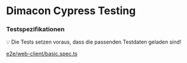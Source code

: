 # Dimacon Cypress Testing

### Testspezifikationen

<aside>
💡 Die Tests setzen voraus, dass die passenden Testdaten geladen sind!
</aside>

[e2e/web-client/basic.spec.ts](Testspecifications/e2e-web_client-basic.md)
